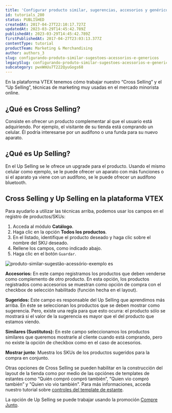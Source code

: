 ```yaml
---
title: 'Configurar producto similar, sugerencias, accesorios y genéricos'
id: tutorials_280
status: PUBLISHED
createdAt: 2017-04-27T22:10:17.727Z
updatedAt: 2023-03-29T14:45:42.789Z
publishedAt: 2023-03-29T14:45:42.789Z
firstPublishedAt: 2017-04-27T23:03:13.377Z
contentType: tutorial
productTeam: Marketing & Merchandising
author: authors_3
slug: configurando-produto-similar-sugestoes-acessorios-e-genericos
legacySlug: configurando-produto-similar-sugestoes-acessorios-e-genericos
subcategory: pwxWmUu7T222QyuGogs68
---
```


En la plataforma VTEX tenemos cómo trabajar nuestro “Cross Selling” y el “Up Selling”, técnicas de marketing muy usadas en el mercado minorista online.

## ¿Qué es Cross Selling?

Consiste en ofrecer un producto complementar al que el usuario está adquiriendo. Por ejemplo, el visitante de su tienda está comprando un celular. Él podría interesarse por un audífono o una funda para su nuevo aparato.

## ¿Qué es Up Selling?

En el Up Selling se le ofrece un upgrade para el producto. Usando el mismo celular como ejemplo, se le puede ofrecer un aparato con más funciones o si el aparato ya viene con un audífono, se le puede ofrecer un audífono bluetooth.

## Cross Selling y Up Selling en la plataforma VTEX

Para ayudarlo a utilizar las técnicas arriba, podemos usar los campos en el registro de productos/SKUs:

1. Acceda al módulo **Catálogo**.
2. Haga clic en la opción **Todos los productos**.
3. En el listado, identifique el producto deseado y haga clic sobre el nombre del SKU deseado.
4. Rellene los campos, como indicado abajo.
5. Haga clic en el botón `Guardar`.

![produto-similar-sugestão-acessório-exemplo es](//images.ctfassets.net/alneenqid6w5/5ZqMyFekmcoAggmAww44w6/a6bbabc539865f8b82fdc583469864d5/produto-simular-sugest__o-acess__rio-exemplo_es.png)

**Accesorios:** En este campo registramos los productos que deben venderse como complemento de otro producto. En esta opción, los productos registrados como accesorios se muestran como opción de compra con el checkbox de selección habilitado (función hecha en el layout).

**Sugeridos:** Este campo es responsable del Up Selling que aprendimos más arriba. En éste se seleccionan los productos que se deben mostrar como sugerencia. Pero, existe una regla para que esto ocurra: el producto sólo se mostrará si el valor de la sugerencia es mayor que el del producto que estamos viendo.

**Similares (Sustitutos):** En este campo seleccionamos los productos similares que queremos mostrarle al cliente cuando está comprando, pero no existe la opción de checkbox como en el caso de accesorios.

**Mostrar junto**: Muestra los SKUs de los productos sugeridos para la compra en conjunto.

Otras opciones de Cross Selling se pueden habilitar en la construcción del layout de la tienda como por medio de las opciónes de templates de estantes como “Quién compró compró también”, “Quien vio compró también” y "Quien vio vio también". Para más informaciones, acceda nuestro tutorial sobre [controles del template de estante](https://help.vtex.com/es/tutorial/lista-de-controles-para-plantillas--tutorials_563). 

La opción de Up Selling se puede trabajar usando la promoción [Compre Junto](http://help.vtex.com/es/tutorial/comprar-juntos-registro-de-promocion).
